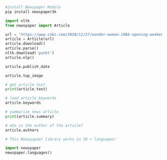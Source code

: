 ```python
#install Newspaper Module 
pip install newspaper3k
```


```python
import nltk
from newspaper import Article
```


```python
url = 'https://www.cnbc.com/2020/12/27/wonder-woman-1984-opening-weekend-leads-to-fast-tracked-third-film.html'
article = Article(url)
article.download()
article.parse()
nltk.download('punkt')
article.nlp()
```


```python
article.publish_date
```


```python
article.top_image
```


```python
# get article text
print(article.text)
```


```python
# load article keywords
article.keywords
```


```python
# summarize news article 
print(article.summary)
```


```python
# who is the author of the article?
article.authors
```


```python
# This Newspapaer library works in 30 + languages!

import newspaper
newspaper.languages()
```


```python

```

